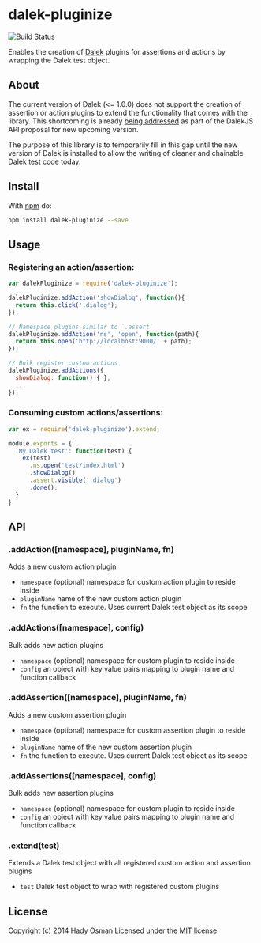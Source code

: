 # dalek-pluginize

[![Build Status](https://travis-ci.org/hadynz/dalek-pluginize.svg)](https://travis-ci.org/hadynz/dalek-pluginize)

Enables the creation of [Dalek][dalekjs] plugins for assertions and actions by wrapping the Dalek test object.

## About

The current version of Dalek (<= 1.0.0) does not support the creation of assertion or action plugins to extend
the functionality that comes with the library. This shortcoming is already [being addressed][proposal] as part of
the DalekJS API proposal for new upcoming version.

The purpose of this library is to temporarily fill in this gap until the new version of Dalek is installed to allow
the writing of cleaner and chainable Dalek test code today.

## Install

With [npm](http://npmjs.org) do:

```bash
npm install dalek-pluginize --save
```

## Usage

### Registering an action/assertion:

```js
var dalekPluginize = require('dalek-pluginize');

dalekPluginize.addAction('showDialog', function(){
  return this.click('.dialog');
});

// Namespace plugins similar to `.assert`
dalekPluginize.addAction('ns', 'open', function(path){
  return this.open('http://localhost:9000/' + path);
});

// Bulk register custom actions
dalekPluginize.addActions({
  showDialog: function() { },
  ...
});

```

### Consuming custom actions/assertions:

```js
var ex = require('dalek-pluginize').extend;

module.exports = {
  'My Dalek test': function(test) {
    ex(test)
      .ns.open('test/index.html')
      .showDialog()
      .assert.visible('.dialog')
      .done();
  }
}
```

## API

### .addAction([namespace], pluginName, fn)

Adds a new custom action plugin

* `namespace` (optional) namespace for custom action plugin to reside inside
* `pluginName` name of the new custom action plugin
* `fn` the function to execute. Uses current Dalek test object as its scope

### .addActions([namespace], config)

Bulk adds new action plugins

* `namespace` (optional) namespace for custom plugin to reside inside
* `config` an object with key value pairs mapping to plugin name and function callback

### .addAssertion([namespace], pluginName, fn)

Adds a new custom assertion plugin

* `namespace` (optional) namespace for custom assertion plugin to reside inside
* `pluginName` name of the new custom assertion plugin
* `fn` the function to execute. Uses current Dalek test object as its scope

### .addAssertions([namespace], config)

Bulk adds new assertion plugins

* `namespace` (optional) namespace for custom plugin to reside inside
* `config` an object with key value pairs mapping to plugin name and function callback

### .extend(test)

Extends a Dalek test object with all registered custom action and assertion plugins

* `test` Dalek test object to wrap with registered custom plugins

## License

Copyright (c) 2014 Hady Osman
Licensed under the [MIT][license] license.

[dalekjs]: http://dalekjs.com
[proposal]: https://github.com/rodneyrehm/dalek-api#registering-an-action
[license]: https://github.com/hadynz/dalek-pluginize/blob/master/README.md
